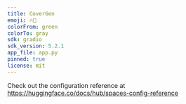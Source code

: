 ```yaml
---
title: CoverGen
emoji: 🔥🚀
colorFrom: green
colorTo: gray
sdk: gradio
sdk_version: 5.2.1
app_file: app.py
pinned: true
license: mit
---
```


Check out the configuration reference at https://huggingface.co/docs/hub/spaces-config-reference